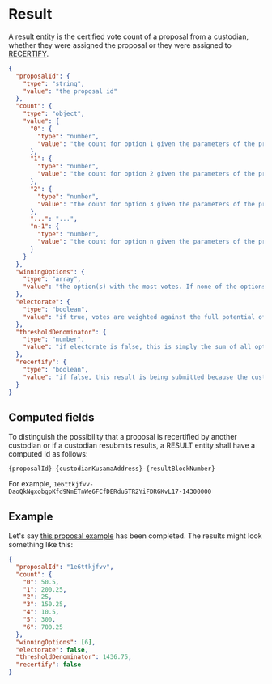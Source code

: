 # Result

A result entity is the certified vote count of a proposal from a custodian, whether they were assigned the proposal or they were assigned to
[RECERTIFY](../interactions/RECERTIFY.md).

```json
{
  "proposalId": {
    "type": "string",
    "value": "the proposal id"
  },
  "count": {
    "type": "object",
    "value": {
      "0": {
        "type": "number",
        "value": "the count for option 1 given the parameters of the proposal."
      },
      "1": {
        "type": "number",
        "value": "the count for option 2 given the parameters of the proposal."
      },
      "2": {
        "type": "number",
        "value": "the count for option 3 given the parameters of the proposal."
      },
      "...": "...",
      "n-1": {
        "type": "number",
        "value": "the count for option n given the parameters of the proposal."
      }
    }
  },
  "winningOptions": {
    "type": "array",
    "value": "the option(s) with the most votes. If none of the options meet the passingThreshold, this should be an empty array. More than one value implies a tie."
  },
  "electorate": {
    "type": "boolean",
    "value": "if true, votes are weighted against the full potential of the electorate given the parameters of the proposal. If false, votes are weighted against the turnout."
  },
  "thresholdDenominator": {
    "type": "number",
    "value": "if electorate is false, this is simply the sum of all options' counts. If electorate is true, this value should be the the maximum possible turnout if every NFT in the collection(s) voted and were boosted insofar that equippables exist. The electorate vote potential is a non-trivial calculation on the `2.0.0` version of RMRK. Custodians ought to carefully consider how to calculate the fully optimized electorate vote potential."
  },
  "recertify": {
    "type": "boolean",
    "value": "if false, this result is being submitted because the custodian was originally assigned to the proposal. If true, the custodian was assigned to recertify the proposal."
  }
}
```

## Computed fields

To distinguish the possibility that a proposal is recertified by another custodian or if a custodian resubmits results, a RESULT entity shall have a computed id
as follows:

`{proposalId}-{custodianKusamaAddress}-{resultBlockNumber}`

For example, `1e6ttkjfvv-DaoQkNgxobgpKfd9NmETnWe6FCfDERduSTR2YiFDRGKvL17-14300000`

## Example

Let's say [this proposal example](proposal.md#example) has been completed. The results might look something like this:

```json
{
  "proposalId": "1e6ttkjfvv",
  "count": {
    "0": 50.5,
    "1": 200.25,
    "2": 25,
    "3": 150.25,
    "4": 10.5,
    "5": 300,
    "6": 700.25
  },
  "winningOptions": [6],
  "electorate": false,
  "thresholdDenominator": 1436.75,
  "recertify": false
}
```
